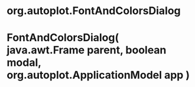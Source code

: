 # org.autoplot.FontAndColorsDialog



# FontAndColorsDialog( java.awt.Frame parent, boolean modal, org.autoplot.ApplicationModel app )


